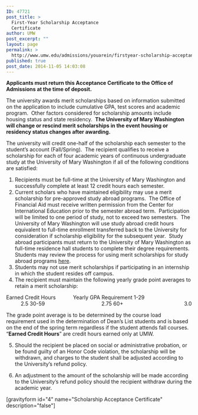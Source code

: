 ```yaml
---
ID: 47721
post_title: >
  First-Year Scholarship Acceptance
  Certificate
author: UMW
post_excerpt: ""
layout: page
permalink: >
  http://www.umw.edu/admissions/youarein/firstyear-scholarship-acceptance/
published: true
post_date: 2014-11-05 14:03:08
---
```

<strong>Applicants must return this Acceptance Certificate to the Office of Admissions at the time of deposit.</strong>

The university awards merit scholarships based on information submitted on the application to include cumulative GPA, test scores and academic program.  Other factors considered for scholarship amounts include housing status and state residency.  <strong>The University of Mary Washington will change or rescind merit scholarships in the event housing or residency status changes after awarding</strong><strong>.</strong>

The university will credit one-half of the scholarship each semester to the student’s account (Fall/Spring).  The recipient qualifies to receive a scholarship for each of four academic years of continuous undergraduate study at the University of Mary Washington if all of the following conditions are satisfied:
<ol>
 	<li>Recipients must be full-time at the University of Mary Washington and successfully complete at least 12 credit hours each semester.</li>
 	<li>Current scholars who have maintained eligibility may use a merit scholarship for pre-approved study abroad programs.  The Office of Financial Aid must receive written permission from the Center for International Education prior to the semester abroad term.  Participation will be limited to one period of study, not to exceed two semesters.  The University of Mary Washington will use study abroad credit hours equivalent to full-time enrollment transferred back to the University for consideration if scholarship eligibility for the subsequent year.  Study abroad participants must return to the University of Mary Washington as full-time residence hall students to complete their degree requirements. Students may review the process for using merit scholarships for study abroad programs <a href="http://www.umw.edu/financialaid/eligibility/study-abroad">here</a>.</li>
 	<li>Students may not use merit scholarships if participating in an internship in which the student resides off campus.</li>
 	<li>The recipient must maintain the following yearly grade point averages to retain a merit scholarship:</li>
</ol>
Earned Credit Hours            Yearly GPA Requirement
1-29                                          2.5
30-59                                       2.75
60+                                          3.0

The grade point average is to be determined by the course load requirement used in the
determination of Dean’s List students and is based on the end of the spring term regardless if the
student attends fall courses.  “<strong>Earned Credit Hours</strong>” are credit hours earned only at UMW.

5. Should the recipient be placed on social or administrative probation, or be found guilty of an
Honor Code violation, the scholarship will be withdrawn, and charges to the student shall be
adjusted according to the University’s refund policy.

6. An adjustment to the amount of the scholarship will be made according to the University’s refund
policy should the recipient withdraw during the academic year.

[gravityform id="4" name="Scholarship Acceptance Certificate" description="false"]